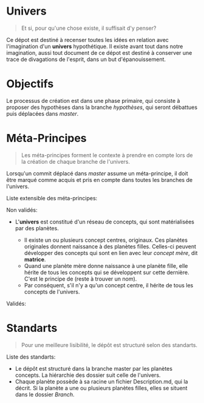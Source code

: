 # Univers
>Et si, pour qu'une chose existe, il suffisait d'y penser?

Ce dépot est destiné à recenser toutes les idées en relation avec l'imagination d'un __univers__ hypothétique. Il existe avant tout dans notre imagination, aussi tout document de ce dépot est destiné à conserver une trace de divagations de l'esprit, dans un but d'épanouissement.

Objectifs
=========
Le processus de création est dans une phase primaire, qui consiste à proposer des hypothèses dans la branche *hypothèses*, qui seront débattues puis déplacées dans *master*.

Méta-Principes
=============
>Les méta-principes forment le contexte à prendre en compte lors de la création de chaque branche de l'univers.

Lorsqu'un commit déplacé dans *master* assume un méta-principe, il doit être marqué comme acquis et pris en compte dans toutes les branches de l'univers.

Liste extensible des méta-principes:

Non validés:
- L'__univers__ est constitué d'un réseau de concepts, qui sont matérialisées par des planètes.
     
    - Il existe un ou plusieurs concept centres, originaux. Ces planètes originales donnent naissance à des planètes filles. Celles-ci peuvent développer des concepts qui sont en lien avec leur *concept mère*, dit **matrice**.
    - Quand une planète mère donne naissance à une planète fille, elle hérite de tous les concepts qui se développent sur cette dernière. C'est le principe de (reste à trouver un nom).
    - Par conséquent, s'il n'y a qu'un concept centre, il hérite de tous les concepts de l'univers.

Validés:

Standarts
===

> Pour une meilleure lisibilité, le dépôt est structuré selon des standarts.

Liste des standarts:

- Le dépôt est structuré dans la branche master par les planètes concepts. La hiérarchie des dossier suit celle de l'univers.
- Chaque planète possède à sa racine un fichier <nolink>Description.md</nolink>, qui la décrit. Si la planète a une ou plusieurs planètes filles, elles se situent dans le dossier *Branch*.
